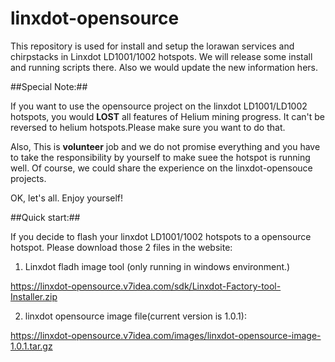 # linxdot-opensource

This repository is used for install and setup the lorawan services and chirpstacks in Linxdot LD1001/1002 hotspots. We will release some install and running scripts there. Also we would update the new information hers.

##Special Note:##

If you want to use the opensource project on the linxdot LD1001/LD1002 hotspots, you would **LOST** all features of Helium mining progress. It can't be reversed to helium hotspots.Please make sure you want to do that.

Also, This is **volunteer** job and we do not promise everything and you have to take the responsibility by yourself to make suee the hotspot is running well. Of course, we could share the experience on the linxdot-opensouce projects.

OK, let's all. Enjoy yourself!

##Quick start:##

If you decide to flash your linxdot LD1001/1002 hotspots to a opensource hotspot. Please download those 2 files in the website:

1. Linxdot fladh image tool (only running in windows environment.)
   
  https://linxdot-opensource.v7idea.com/sdk/Linxdot-Factory-tool-Installer.zip
  
2. linxdot opensource image file(current version is 1.0.1): 

  https://linxdot-opensource.v7idea.com/images/linxdot-opensource-image-1.0.1.tar.gz

